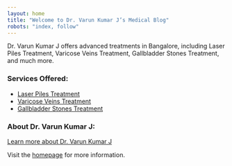 ```yaml
---
layout: home
title: "Welcome to Dr. Varun Kumar J’s Medical Blog"
robots: "index, follow"
---
```


Dr. Varun Kumar J offers advanced treatments in Bangalore, including Laser Piles Treatment, Varicose Veins Treatment, Gallbladder Stones Treatment, and much more.

### Services Offered:
- [Laser Piles Treatment](https://drvarunkumarj.com/laser-piles-treatment-in-bangalore/)
- [Varicose Veins Treatment](https://drvarunkumarj.com/varicose-veins-treatment-in-bangalore/)
- [Gallbladder Stones Treatment](https://drvarunkumarj.com/gallbladder-stones-treatment-in-bangalore/)

### About Dr. Varun Kumar J:
[Learn more about Dr. Varun Kumar J](https://drvarunkumarj.com/about/)

Visit the [homepage](https://drvarunkumarj.com/) for more information.
